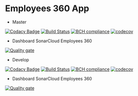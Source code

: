 # Employees 360 App

* Master

[![Codacy Badge](https://api.codacy.com/project/badge/Grade/ebcf3aabb8de43078583b0d8c74b3929)](https://app.codacy.com/app/medJarray/employees_360?utm_source=github.com&utm_medium=referral&utm_content=medJarray/employees_360&utm_campaign=Badge_Grade_Dashboard)
[![Build Status](https://travis-ci.org/medJarray/employees_360.svg?branch=master)](https://travis-ci.org/medJarray/employees_360)
[![BCH compliance](https://bettercodehub.com/edge/badge/medJarray/employees_360?branch=master)](https://bettercodehub.com/)
[![codecov](https://codecov.io/gh/medJarray/employees_360/branch/master/graph/badge.svg)](https://codecov.io/gh/medJarray/employees_360)

   - Dashboard SonarCloud Employees 360

[![Quality gate](https://sonarcloud.io/api/project_badges/quality_gate?project=medJarray_employees_360)](https://sonarcloud.io/dashboard?id=medJarray_employees_360)

* Develop

[![Codacy Badge](https://api.codacy.com/project/badge/Grade/ebcf3aabb8de43078583b0d8c74b3929)](https://app.codacy.com/app/medJarray/employees_360?utm_source=github.com&utm_medium=referral&utm_content=medJarray/employees_360&utm_campaign=Badge_Grade_Dashboard)
[![Build Status](https://travis-ci.org/medJarray/employees_360.svg?branch=develop)](https://travis-ci.org/medJarray/employees_360)
[![BCH compliance](https://bettercodehub.com/edge/badge/medJarray/employees_360?branch=develop)](https://bettercodehub.com/)
[![codecov](https://codecov.io/gh/medJarray/employees_360/branch/develop/graph/badge.svg)](https://codecov.io/gh/medJarray/employees_360)

  - Dashboard SonarCloud Employees 360

[![Quality gate](https://sonarcloud.io/api/project_badges/quality_gate?project=medJarray_employees_360)](https://sonarcloud.io/dashboard?id=medJarray_employees_360)

